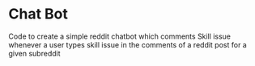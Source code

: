 # Chat Bot
Code to create a simple reddit chatbot which comments Skill issue whenever a user types skill issue in the comments of a reddit post for a given subreddit
